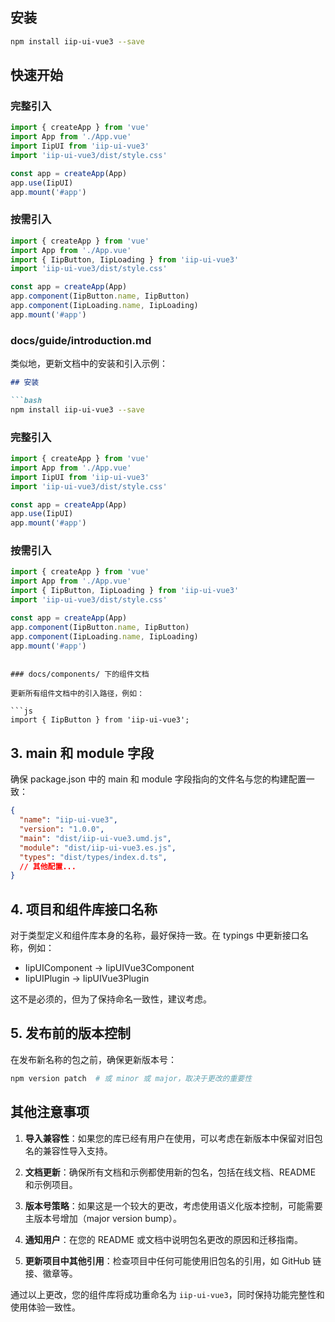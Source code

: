 ## 安装

```bash
npm install iip-ui-vue3 --save
```

## 快速开始

### 完整引入

```js
import { createApp } from 'vue'
import App from './App.vue'
import IipUI from 'iip-ui-vue3'
import 'iip-ui-vue3/dist/style.css'

const app = createApp(App)
app.use(IipUI)
app.mount('#app')
```

### 按需引入

```js
import { createApp } from 'vue'
import App from './App.vue'
import { IipButton, IipLoading } from 'iip-ui-vue3'
import 'iip-ui-vue3/dist/style.css'

const app = createApp(App)
app.component(IipButton.name, IipButton)
app.component(IipLoading.name, IipLoading)
app.mount('#app')
```

### docs/guide/introduction.md

类似地，更新文档中的安装和引入示例：

```markdown
## 安装

```bash
npm install iip-ui-vue3 --save
```

### 完整引入

```js
import { createApp } from 'vue'
import App from './App.vue'
import IipUI from 'iip-ui-vue3'
import 'iip-ui-vue3/dist/style.css'

const app = createApp(App)
app.use(IipUI)
app.mount('#app')
```

### 按需引入

```js
import { createApp } from 'vue'
import App from './App.vue'
import { IipButton, IipLoading } from 'iip-ui-vue3'
import 'iip-ui-vue3/dist/style.css'

const app = createApp(App)
app.component(IipButton.name, IipButton)
app.component(IipLoading.name, IipLoading)
app.mount('#app')
```
```

### docs/components/ 下的组件文档

更新所有组件文档中的引入路径，例如：

```js
import { IipButton } from 'iip-ui-vue3';
```

## 3. main 和 module 字段

确保 package.json 中的 main 和 module 字段指向的文件名与您的构建配置一致：

```json
{
  "name": "iip-ui-vue3",
  "version": "1.0.0",
  "main": "dist/iip-ui-vue3.umd.js",
  "module": "dist/iip-ui-vue3.es.js",
  "types": "dist/types/index.d.ts",
  // 其他配置...
}
```

## 4. 项目和组件库接口名称

对于类型定义和组件库本身的名称，最好保持一致。在 typings 中更新接口名称，例如：

- IipUIComponent → IipUIVue3Component
- IipUIPlugin → IipUIVue3Plugin

这不是必须的，但为了保持命名一致性，建议考虑。

## 5. 发布前的版本控制

在发布新名称的包之前，确保更新版本号：

```bash
npm version patch  # 或 minor 或 major，取决于更改的重要性
```

## 其他注意事项

1. **导入兼容性**：如果您的库已经有用户在使用，可以考虑在新版本中保留对旧包名的兼容性导入支持。

2. **文档更新**：确保所有文档和示例都使用新的包名，包括在线文档、README 和示例项目。

3. **版本号策略**：如果这是一个较大的更改，考虑使用语义化版本控制，可能需要主版本号增加（major version bump）。

4. **通知用户**：在您的 README 或文档中说明包名更改的原因和迁移指南。

5. **更新项目中其他引用**：检查项目中任何可能使用旧包名的引用，如 GitHub 链接、徽章等。

通过以上更改，您的组件库将成功重命名为 `iip-ui-vue3`，同时保持功能完整性和使用体验一致性。